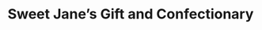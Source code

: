 ---
title: "Sweet Jane’s Gift and Confectionary"
url: /halifax/sweet-janes-gift-and-confectionary/
shop: Süßwaren
---